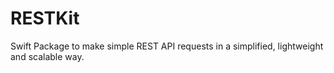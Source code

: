 # RESTKit
Swift Package to make simple REST API requests in a simplified, lightweight and scalable way.
